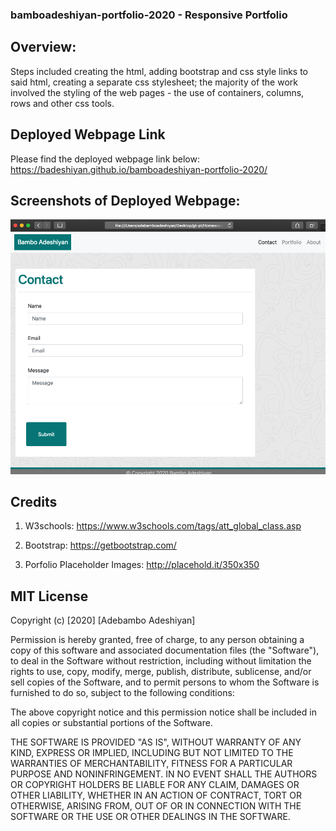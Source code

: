 ### bamboadeshiyan-portfolio-2020 - Responsive Portfolio

## Overview:

Steps included creating the html, adding bootstrap and css style links to said html, creating a separate css stylesheet; the majority of the work involved the styling of the web pages -
the use of containers, columns, rows and other css tools.

## Deployed Webpage Link

Please find the deployed webpage link below:
https://badeshiyan.github.io/bamboadeshiyan-portfolio-2020/

## Screenshots of Deployed Webpage:

![Bambo Adeshiyan](assets/images/screenshotcontact.png)

## Credits

1. W3schools: https://www.w3schools.com/tags/att_global_class.asp

2. Bootstrap: https://getbootstrap.com/

3. Porfolio Placeholder Images: http://placehold.it/350x350

## MIT License

Copyright (c) [2020] [Adebambo Adeshiyan]

Permission is hereby granted, free of charge, to any person obtaining a copy
of this software and associated documentation files (the "Software"), to deal
in the Software without restriction, including without limitation the rights
to use, copy, modify, merge, publish, distribute, sublicense, and/or sell
copies of the Software, and to permit persons to whom the Software is
furnished to do so, subject to the following conditions:

The above copyright notice and this permission notice shall be included in all
copies or substantial portions of the Software.

THE SOFTWARE IS PROVIDED "AS IS", WITHOUT WARRANTY OF ANY KIND, EXPRESS OR
IMPLIED, INCLUDING BUT NOT LIMITED TO THE WARRANTIES OF MERCHANTABILITY,
FITNESS FOR A PARTICULAR PURPOSE AND NONINFRINGEMENT. IN NO EVENT SHALL THE
AUTHORS OR COPYRIGHT HOLDERS BE LIABLE FOR ANY CLAIM, DAMAGES OR OTHER
LIABILITY, WHETHER IN AN ACTION OF CONTRACT, TORT OR OTHERWISE, ARISING FROM,
OUT OF OR IN CONNECTION WITH THE SOFTWARE OR THE USE OR OTHER DEALINGS IN THE
SOFTWARE.

```

```
